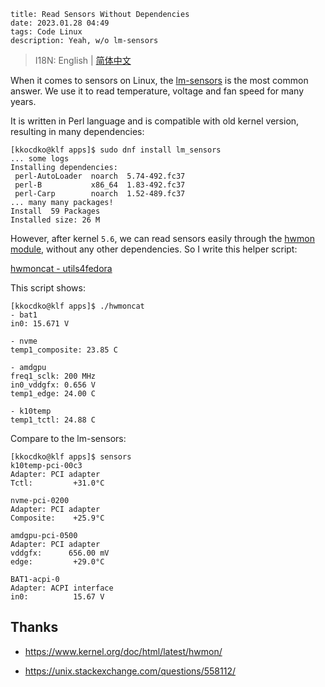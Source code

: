 ```
title: Read Sensors Without Dependencies
date: 2023.01.28 04:49
tags: Code Linux
description: Yeah, w/o lm-sensors
```

> I18N: English | [简体中文](/./post/202301280450)

When it comes to sensors on Linux, the [lm-sensors](https://github.com/lm-sensors/lm-sensors) is the most common answer. We use it to read temperature, voltage and fan speed for many years.

It is written in Perl language and is compatible with old kernel version, resulting in many dependencies:

```
[kkocdko@klf apps]$ sudo dnf install lm_sensors
... some logs
Installing dependencies:
 perl-AutoLoader  noarch  5.74-492.fc37
 perl-B           x86_64  1.83-492.fc37
 perl-Carp        noarch  1.52-489.fc37
... many many packages!
Install  59 Packages
Installed size: 26 M
```

However, after kernel `5.6`, we can read sensors easily through the [hwmon module](https://www.kernel.org/doc/html/latest/hwmon/), without any other dependencies. So I write this helper script:

[hwmoncat - utils4fedora](https://github.com/kkocdko/utils4fedora/tree/master/hwmoncat)

This script shows:

```
[kkocdko@klf apps]$ ./hwmoncat
- bat1
in0: 15.671 V

- nvme
temp1_composite: 23.85 C

- amdgpu
freq1_sclk: 200 MHz
in0_vddgfx: 0.656 V
temp1_edge: 24.00 C

- k10temp
temp1_tctl: 24.88 C
```

Compare to the lm-sensors:

```
[kkocdko@klf apps]$ sensors
k10temp-pci-00c3
Adapter: PCI adapter
Tctl:         +31.0°C

nvme-pci-0200
Adapter: PCI adapter
Composite:    +25.9°C

amdgpu-pci-0500
Adapter: PCI adapter
vddgfx:      656.00 mV
edge:         +29.0°C

BAT1-acpi-0
Adapter: ACPI interface
in0:          15.67 V
```

## Thanks

- <https://www.kernel.org/doc/html/latest/hwmon/>

- <https://unix.stackexchange.com/questions/558112/>

